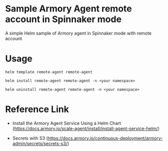 # Sample Armory Agent remote account in Spinnaker mode

A simple Helm sample of Armory agent in Spinnaker mode with remote account

# Usage

```
helm template remote-agent remote-agent

helm install remote-agent remote-agent -n <your namespace>

helm uninstall remote-agent remote-agent -n <your namespace>
```

# Reference Link

- Install the Armory Agent Service Using a Helm Chart (https://docs.armory.io/scale-agent/install/install-agent-service-helm/)

- Secrets with S3 (https://docs.armory.io/continuous-deployment/armory-admin/secrets/secrets-s3/)
